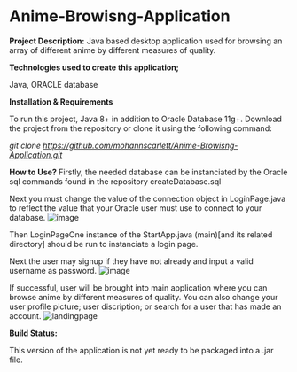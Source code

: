 # Anime-Browisng-Application


**Project Description:** Java based desktop application used for browsing an array of different anime by different measures of quality.

**Technologies used to create this application;**

Java, ORACLE database

**Installation & Requirements**

To run this project, Java 8+ in addition to Oracle Database 11g+. Download the project from the repository or clone it using the following command:

_git clone https://github.com/mohannscarlett/Anime-Browisng-Application.git_

**How to Use?** Firstly, the needed database can be instanciated by the Oracle sql commands found in the repository createDatabase.sql

Next you must change the value of the connection object in LoginPage.java to reflect the value that your Oracle user must use to connect to your database.
![image](https://user-images.githubusercontent.com/123710621/215301206-94bb7f6b-eb64-4491-ba22-bb29c2cd74a5.png)

Then LoginPageOne instance of the StartApp.java (main)[and its related directory] should be run to instanciate a login page. 

Next the user may signup if they have not already and input a valid username as password.
![image](https://user-images.githubusercontent.com/123710621/215301426-12abf4b2-fb0c-4ea5-97cb-c8755f8e60d2.png)

If successful, user will be brought into main application where you can browse anime by different measures of quality. You can also change your user profile picture; user discription; or search for a user that has made an account.
 ![landingpage](https://user-images.githubusercontent.com/123710621/215301446-7688abce-f629-4713-b0c3-a5c6e78b9cab.png)


**Build Status:**

This version of the application is not yet ready to be packaged into a .jar file.
